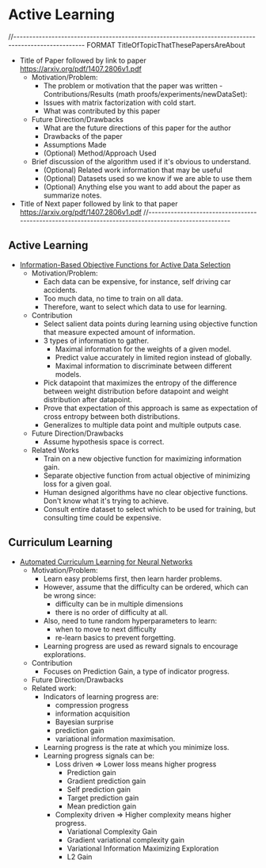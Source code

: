 # Active Learning
//----------------------------------------------------------------------------------------------------
FORMAT
TitleOfTopicThatThesePapersAreAbout
- Title of Paper followed by link to paper https://arxiv.org/pdf/1407.2806v1.pdf 
    - Motivation/Problem:
        - The problem or motivation that the paper was written
    -Contributions/Results (math proofs/experiments/newDataSet):
        - Issues with matrix factorization with cold start. 
        - What was contributed by this paper
    - Future Direction/Drawbacks
        - What are the future directions of this paper for the author
        - Drawbacks of the paper
        - Assumptions Made
        - (Optional) Method/Approach Used
    - Brief discussion of the algorithm used if it's obvious to understand. 
        - (Optional) Related work information that may be useful
        - (Optional) Datasets used so we know if we are able to use them
        - (Optional) Anything else you want to add about the paper as summarize notes. 
- Title of Next paper followed by link to that paper https://arxiv.org/pdf/1407.2806v1.pdf 
//----------------------------------------------------------------------------------------------------


## Active Learning
- [Information-Based Objective Functions for Active Data Selection](https://authors.library.caltech.edu/13795/1/MACnc92c.pdf)
    - Motivation/Problem:
        - Each data can be expensive, for instance, self driving car accidents. 
        - Too much data, no time to train on all data. 
        - Therefore, want to select which data to use for learning. 
    - Contribution
        - Select salient data points during learning using objective function that measure expected amount of information. 
        - 3 types of information to gather.
            - Maximal information for the weights of a given model. 
            - Predict value accurately in limited region instead of globally. 
            - Maximal information to discriminate between different models. 
        - Pick datapoint that maximizes the entropy of the difference between weight distribution
          before datapoint and weight distribution after datapoint. 
        - Prove that expectation of this approach is same as expectation of cross entropy between both distributions.
        - Generalizes to multiple data point and multiple outputs case. 
    - Future Direction/Drawbacks
        - Assume hypothesis space is correct. 
    - Related Works
        - Train on a new objective function for maximizing information gain. 
        - Separate objective function from actual objective of minimizing loss for a given goal. 
        - Human designed algorithms have no clear objective functions. Don't know what it's trying to achieve.  
        - Consult entire dataset to select which to be used for training, but consulting time could be expensive. 
        
## Curriculum Learning
- [Automated Curriculum Learning for Neural Networks](https://arxiv.org/abs/1704.03003)
    - Motivation/Problem: 
        - Learn easy problems first, then learn harder problems. 
        - However, assume that the difficulty can be ordered, which can be wrong since:
            - difficulty can be in multiple dimensions
            - there is no order of difficulty at all. 
        - Also, need to tune random hyperparameters to learn:
            - when to move to next difficulty
            - re-learn basics to prevent forgetting. 
        - Learning progress are used as reward signals to encourage explorations. 
    - Contribution
        - Focuses on Prediction Gain, a type of indicator progress. 
    - Future Direction/Drawbacks 
    - Related work: 
        - Indicators of learning progress are: 
            - compression progress
            - information acquisition
            - Bayesian surprise
            - prediction gain
            - variational information maximisation. 
        - Learning progress is the rate at which you minimize loss. 
        - Learning progress signals can be: 
            - Loss driven => Lower loss means higher progress
                - Prediction gain
                - Gradient prediction gain
                - Self prediction gain
                - Target prediction gain
                - Mean prediction gain
            - Complexity driven => Higher complexity means higher progress. 
                - Variational Complexity Gain
                - Gradient variational complexity gain
                - Variational Information Maximizing Exploration
                - L2 Gain
